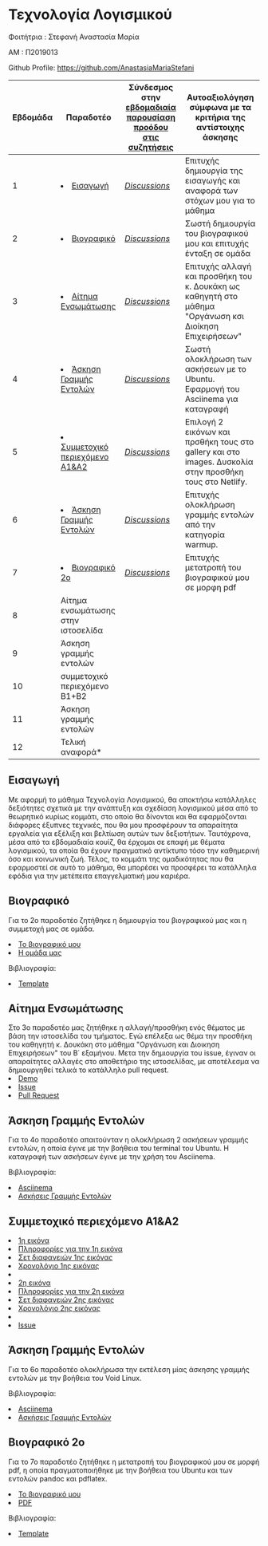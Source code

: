 # Τεχνολογία Λογισμικού

Φοιτήτρια : Στεφανή Αναστασία Μαρία

ΑΜ : Π2019013

Github Profile: https://github.com/AnastasiaMariaStefani

| Εβδομάδα | Παραδοτέο | Σύνδεσμος στην [εβδομαδιαία παρουσίαση προόδου στις συζητήσεις](https://github.com/courses-ionio/help/discussions/categories/show-and-tell) | Αυτοαξιολόγηση σύμφωνα με τα κριτήρια της αντίστοιχης άσκησης |
| --- | --- | --- | --- |
| 1 | <li><a href="#Εισαγωγή"></span> <span class="toctext">Εισαγωγή</span></a> | <i><a href="https://github.com/courses-ionio/help/discussions/92" title="Discussions">Discussions</a></i> | Επιτυχής δημιουργία της εισαγωγής και αναφορά των στόχων μου για το μάθημα  |
| 2 | <li><a href="#Βιογραφικό"></span> <span class="toctext">Βιογραφικό</span></a> | <i><a href="https://github.com/courses-ionio/help/discussions/207" title="Discussions">Discussions</a></i> | Σωστή δημιουργία του βιογραφικού μου και επιτυχής ένταξη σε ομάδα |
| 3 | <li><a href="#Αίτημα Ενσωμάτωσης"></span> <span class="toctext">Αίτημα Ενσωμάτωσης</span></a>|<i><a href="https://github.com/courses-ionio/help/discussions/588" title="Discussions">Discussions</a></i>  |Επιτυχής αλλαγή και προσθήκη του κ. Δουκάκη ως καθηγητή στο μάθημα "Οργάνωση κσι Διοίκηση Επιχειρήσεων" |
| 4 | <li><a href="#Άσκηση Γραμμής Εντολών"></span> <span class="toctext">Άσκηση Γραμμής Εντολών</span></a> | <i><a href="https://github.com/courses-ionio/help/discussions/360" title="Discussions">Discussions</a></i> | Σωστή ολοκλήρωση των ασκήσεων με το Ubuntu. Εφαρμογή του Asciinema για καταγραφή |
| 5 |  <li><a href="#Συμμετοχικό περιεχόμενο A1&A2"></span> <span class="toctext">Συμμετοχικό περιεχόμενο A1&A2</span></a> | <i><a href="https://github.com/courses-ionio/help/discussions/537" title="Discussions">Discussions</a></i> | Επιλογή 2 εικόνων και πρσθήκη τους στο gallery και στο images. Δυσκολία στην προσθήκη τους στο Netlify.|
| 6 | <li><a href="#Άσκηση Γραμμής Εντολών"></span> <span class="toctext">Άσκηση Γραμμής Εντολών</span></a> |<i><a href="https://github.com/courses-ionio/help/discussions/629" title="Discussions">Discussions</a></i> | Επιτυχής ολοκλήρωση γραμμής εντολών από την κατηγορία warmup. |
| 7 | <li><a href="#Βιογραφικό 2ο"></span> <span class="toctext">Βιογραφικό 2ο</span></a> | <i><a href="https://github.com/courses-ionio/help/discussions/637" title="Discussions">Discussions</a></i> | Επιτυχής μετατροπή του βιογραφικού μου σε μορφη pdf |
| 8 | Αίτημα ενσωμάτωσης στην ιστοσελίδα | | |
| 9 | Άσκηση γραμμής εντολών | | |
| 10 | συμμετοχικό περιεχόμενο B1+B2 | | |
| 11 | Άσκηση γραμμής εντολών | | |
| 12 | Τελική αναφορά* | | |

<h2><span id="Εισαγωγή">Εισαγωγή</span></h2>

  Με αφορμή το μάθημα Τεχνολογία Λογισμικού, θα αποκτήσω κατάλληλες δεξιότητες σχετικά με την ανάπτυξη και σχεδίαση λογισμικού μέσα από το θεωρητικό κυρίως κομμάτι, στο οποίο
  θα δίνονται και θα εφαρμόζονται διάφορες έξυπνες τεχνικές, που θα μου προσφέρουν τα απαραίτητα εργαλεία για εξέλιξη και βελτίωση αυτών των δεξιοτήτων. Ταυτόχρονα, μέσα από τα εβδομαδιαία κουίζ, 
  θα έρχομαι σε επαφή με θέματα λογισμικού, τα οποία θα έχουν πραγματικό αντίκτυπο τόσο την καθημερινή όσο και κοινωνική ζωή. Τέλος, το κομμάτι της ομαδικότητας που θα εφαρμοστεί σε αυτό το μάθημα, 
  θα μπορέσει να προσφέρει τα κατάλληλα εφόδια για την μετέπειτα επαγγελματική μου καριέρα.
  
<h2><span id="Βιογραφικό">Βιογραφικό</span></h2>

  Για το 2ο παραδοτέο ζητήθηκε η δημιουργία του βιογραφικού μας και η συμμετοχή μας σε ομάδα.
  
  <li><a href="https://anastasiamariastefani.github.io/online-cv/" title="Το βιογραφικό μου">Το βιογραφικό μου</a>
  <li><a href="https://github.com/IonianUniversity2019" title="Η ομάδα μας">Η ομάδα μας</a>
  
  
   Βιβλιογραφία:
     <li>[Template](https://github.com/sharu725/online-cv)
       
<h2><span id="Αίτημα Ενσωμάτωσης">Αίτημα Ενσωμάτωσης</span></h2>
       Στο 3ο παραδοτέο μας ζητήθηκε η αλλαγή/προσθήκη ενός θέματος με βάση την ιστοσελίδα του τμήματος. Εγώ επέλεξα ως θέμα την προσθήκη του καθηγητή κ. Δουκάκη στο μάθημα "Οργάνωση και Διοικηση Επιχειρήσεων" του Β΄ εξαμήνου. Μετα την δημιουργία του issue, έγιναν οι απαραίτητες αλλαγές στο αποθετήριο της ιστοσελίδας, με αποτέλεσμα να δημιουργηθεί τελικά το κατάλληλο pull request.
       
 <li><a href="https://famous-empanada-b13f80.netlify.app/courses/ba/" title="Demo">Demo</a>
 <li><a href="https://github.com/ioniodi/sitegr/issues/336" title="Issue">Issue</a>
 <li><a href="https://github.com/ioniodi/sitegr/pull/403" title="Pull Request">Pull Request</a>
      
<h2><span id="Άσκηση Γραμμής Εντολών">Άσκηση Γραμμής Εντολών</span></h2>

  Για το 4ο παραδοτέο απαιτούνταν η ολοκλήρωση 2 ασκήσεων γραμμής εντολών, η οποία έγινε με την βοήθεια του terminal του Ubuntu. Η καταγραφή των ασκήσεων έγινε με την χρήση του Asciinema.
   
   Βιβλιογραφία:
     <li>[Asciinema](https://asciinema.org/)
     <li>[Ασκήσεις Γραμμής Εντολών](https://github.com/epidrome/dokey)
   
<h2><span id="Συμμετοχικό περιεχόμενο A1&A2">Συμμετοχικό περιεχόμενο Α1&Α2</span></h2>
     <li><a href="https://github.com/AnastasiaMariaStefani/_images/blob/master/javascript.png" title="1η εικόνα">1η εικόνα</a>
     <li><a href="https://github.com/AnastasiaMariaStefani/gallery/blob/master/javascript.md" title="Πληροφορίες για την 1η εικόνα">Πληροφορίες για την 1η εικόνα</a>
     <li><a href="https://github.com/AnastasiaMariaStefani/site/blob/master/_slides/programming.md" title="Σετ διαφανειών 1ης εικόνας">Σετ διαφανειών 1ης εικόνας</a>
     <li><a href="https://github.com/AnastasiaMariaStefani/site/blob/master/_timeline/programming.md" title="Χρονολόγιο 1ης εικόνας">Χρονολόγιο 1ης εικόνας</a><li>
     <li><a href="https://github.com/AnastasiaMariaStefani/_images/blob/master/openbsd.png" title="2η εικόνα">2η εικόνα</a>
     <li><a href="https://github.com/AnastasiaMariaStefani/gallery/blob/master/openbsd.md" title="Πληροφορίες για την 2η εικόνα">Πληροφορίες για την 2η εικόνα</a>
     <li><a href="https://github.com/AnastasiaMariaStefani/site/blob/master/_slides/archetypes.md" title="Σετ διαφανειών 2ης εικόνας">Σετ διαφανειών 2ης εικόνας</a>
     <li><a href="https://github.com/AnastasiaMariaStefani/site/blob/master/_timeline/systems.md" title="Χρονολόγιο 2ης εικόνας">Χρονολόγιο 2ης εικόνας</a><li>
     <li><a href="https://github.com/IonianUniversity2019/site/issues/3" title="Issue">Issue</a>
       
       

 <h2><span id="Άσκηση Γραμμής Εντολών">Άσκηση Γραμμής Εντολών</span></h2>

  Για το 6ο παραδοτέο ολοκλήρωσα την εκτέλεση μίας άσκησης γραμμής εντολών με την βοήθεια του Void Linux.
   
   Βιβλιογραφία:
     <li>[Asciinema](https://asciinema.org/)
     <li>[Ασκήσεις Γραμμής Εντολών](https://github.com/epidrome/dokey)
       
       
       
 <h2><span id="Βιογραφικό 2o">Βιογραφικό 2o</span></h2>

  Για το 7ο παραδοτέο ζητήθηκε η μετατροπή του βιογραφικού μου σε μορφή pdf, η οποία πραγματοποιήθηκε με την βοήθεια του Ubuntu και των εντολών pandoc και pdflatex.
  
  <li><a href="https://anastasiamariastefani.github.io/online-cv/" title="Το βιογραφικό μου">Το βιογραφικό μου</a>
  <li><a href="https://github.com/AnastasiaMariaStefani/online-cv/blob/master/cv.pdf" title="PDF">PDF</a>
  
  
   Βιβλιογραφία:
     <li>[Template](https://github.com/sharu725/online-cv)
       
